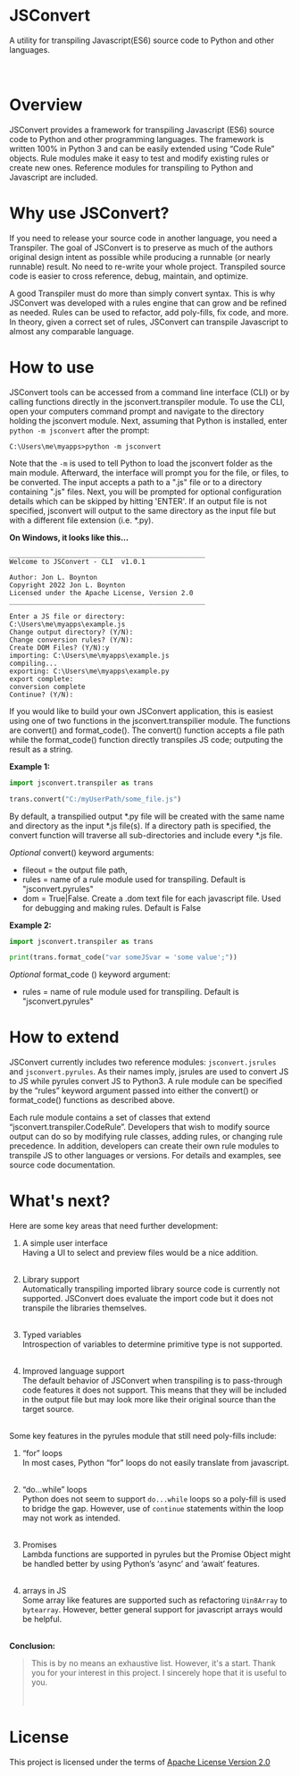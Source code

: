 # JSConvert
A utility for transpiling Javascript(ES6) source code to Python and other languages.
<br>
<br>
<br>
# Overview
JSConvert provides a framework for transpiling Javascript (ES6) source code to Python and other programming languages.  The framework is written 100% in Python 3 and can be easily extended using “Code Rule” objects. Rule modules make it easy to test and modify existing rules or create new ones.  Reference modules for transpiling to Python and Javascript are included. 

# Why use JSConvert?

If you need to release your source code in another language, you need a Transpiler. The goal of JSConvert is to preserve as much of the authors original design intent as possible while producing a runnable (or nearly runnable) result. No need to re-write your whole project. Transpiled source code is easier to cross reference, debug, maintain, and optimize.

A good Transpiler must do more than simply convert syntax. This is why JSConvert was developed with a rules engine that can grow and be refined as needed.  Rules can be used to refactor, add poly-fills, fix code, and more. In theory, given a correct set of rules, JSConvert can transpile Javascript to almost any comparable language.


# How to use

JSConvert tools can be accessed from a command line interface (CLI) or by calling functions directly in the jsconvert.transpiler module. To use the CLI, open your computers command prompt and navigate to the directory holding the jsconvert module. Next, assuming that Python is installed, enter `python -m jsconvert` after the prompt:

```
C:\Users\me\myapps>python -m jsconvert
```

Note that the `-m` is used to tell Python to load the jsconvert folder as the main module. Afterward, the interface will prompt you for the file, or files, to be converted. The input accepts a path to a ".js" file or to a directory containing ".js" files. Next, you will be prompted for optional configuration details which can be skipped by hitting 'ENTER'. If an output file is not specified, jsconvert will output to the same directory as the input file but with a different file extension (i.e. \*.py).

**On Windows, it looks like this...**

```
_________________________________________________
Welcome to JSConvert - CLI  v1.0.1

Author: Jon L. Boynton
Copyright 2022 Jon L. Boynton
Licensed under the Apache License, Version 2.0
_________________________________________________

Enter a JS file or directory:
C:\Users\me\myapps\example.js
Change output directory? (Y/N):
Change conversion rules? (Y/N):
Create DOM Files? (Y/N):y
importing: C:\Users\me\myapps\example.js
compiling...
exporting: C:\Users\me\myapps\example.py
export complete:
conversion complete
Continue? (Y/N):
```

If you would like to build your own JSConvert application, this is easiest using one of two functions in the jsconvert.transpilier module. The functions are convert() and format_code(). The convert() function accepts a file path while the format_code() function directly transpiles JS code; outputing the result as a string.

**Example 1:**

```py
import jsconvert.transpiler as trans

trans.convert("C:/myUserPath/some_file.js")
```

By default, a transpilied output \*.py file will be created with the same name and directory as the input \*.js file(s). If a directory path is specified, the convert function will traverse all sub-directories and include every *.js  file.

*Optional* convert() keyword arguments:
- fileout = the output file path, 
- rules = name of a rule module used for transpiling. Default is "jsconvert.pyrules"
- dom = True|False. Create a .dom text file for each javascript file. Used for debugging and making rules. Default is False

**Example 2:**

```py
import jsconvert.transpiler as trans

print(trans.format_code("var someJSvar = 'some value';"))
```

*Optional* format_code () keyword argument:
- rules = name of rule module used for transpiling. Default is "jsconvert.pyrules"

# How to extend

JSConvert currently includes two reference modules: `jsconvert.jsrules` and `jsconvert.pyrules`. As their names imply, jsrules are used to convert JS to JS while pyrules convert JS to Python3. A rule module can be specified by the “rules” keyword argument passed into either the convert() or format_code() functions as described above. 

Each rule module contains a set of classes that extend “jsconvert.transpiler.CodeRule”. Developers that wish to modify source output can do so by modifying rule classes, adding rules, or changing rule precedence. In addition, developers can create their own rule modules to transpile JS to other languages or versions. For details and examples, see source code documentation.

# What's next?

Here are some key areas that need further development:

1. A simple user interface<br>
Having a UI to select and preview files would be a nice addition.<br><br>

2. Library support<br>
Automatically transpiling imported library source code is currently not supported. JSConvert does evaluate the import code but it does not transpile the libraries themselves.<br><br>

3. Typed variables<br>
Introspection of variables to determine primitive type is not supported.<br><br>

4. Improved language support<br>
The default behavior of JSConvert when transpiling is to pass-through code features it does not support. This means that they will be included in the output file but may look more like their original source than the target source.<br><br>

Some key features in the pyrules module that still need poly-fills include:

1. “for” loops<br>
In most cases, Python “for” loops do not easily translate from javascript.<br><br>

2. “do...while” loops<br>
Python does not seem to support `do...while` loops so a poly-fill is used to bridge the gap. However, use of `continue` statements within the loop may not work as intended.<br><br>

3. Promises<br>
Lambda functions are supported in pyrules but the Promise Object might be handled better by using Python’s ‘async’ and ‘await’ features.<br><br>

4. arrays in JS<br>
Some array like features are supported such as refactoring `Uin8Array` to `bytearray`. However, better general support for javascript arrays would be helpful.<br><br>

**Conclusion:**<br>
>This is by no means an exhaustive list. However, it's a start. Thank you for your interest in this project. I sincerely hope that it is useful to you.<br><br><br>

# License
This project is licensed under the terms of [Apache License Version 2.0](https://www.apache.org/licenses/LICENSE-2.0)
<br>

